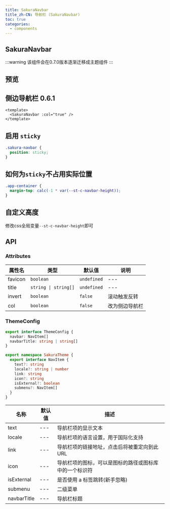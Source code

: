 ```yaml
---
title: SakuraNavbar
title_zh-CN: 导航栏 (SakuraNavbar)
toc: true
categories:
  - components
---
```


## SakuraNavbar

:::warning
该组件会在0.7.0版本逐渐迁移成主题组件
:::

## 预览

<SakuraNavbarPG />

## 侧边导航栏 <SupTag>0.6.1</SupTag>

```vue
<template>
  <SakuraNavbar :col="true" />
</template>
```

## 启用 `sticky`

```scss
.sakura-navbar {
  position: sticky;
}
```

## 如何为`sticky`不占用实际位置

```scss
.app-container {
  margin-top: calc(-1 * var(--st-c-navbar-height));
}
```

## 自定义高度

修改css全局变量`--st-c-navbar-height`即可

## API

### Attributes

| 属性名 | 类型 | 默认值 | 说明 |
| ---- | ---- | ---- | ---- |
| favicon | `boolean` | `undefined` | --- |
| title | `string \| string[]` | `undefined` | --- |
| invert | `boolean` | `false` | 滚动触发反转 |
| col | `boolean` | `false` | 改为侧边导航栏 |

### ThemeConfig

```ts
export interface ThemeConfig {
  navbar: NavItem[]
  navbarTitle: string | string[]
}
```

``` ts
export namespace SakuraTheme {
  export interface NavItem {
    text?: string
    locale?: string | number
    link: string
    icon?: string
    isExternal?: boolean
    submenu?: NavItem[]
  }
}
```

| 名称 | 默认值 | 描述 |
| ---- | ---- | ---- |
| text | --- | 导航栏项的显示文本 |
| locale | --- | 导航栏项的语言设置，用于国际化支持 |
| link | --- | 导航栏项的链接地址，点击后将被重定向到此URL |
| icon | --- | 导航栏项的图标，可以是图标的路径或图标库中的一个标识符 |
| isExternal | --- | 是否使用 a 标签跳转(新手忽略) |
| submenu | --- | 二级菜单 |
| navbarTitle | --- | 导航栏标题 |
